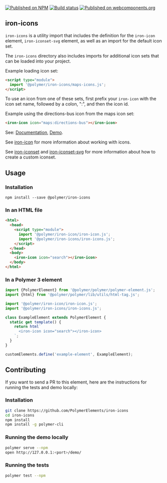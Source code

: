 [![Published on NPM](https://img.shields.io/npm/v/@polymer/iron-icons.svg)](https://www.npmjs.com/package/@polymer/iron-icons)
[![Build status](https://travis-ci.org/PolymerElements/iron-icons.svg?branch=master)](https://travis-ci.org/PolymerElements/iron-icons)
[![Published on webcomponents.org](https://img.shields.io/badge/webcomponents.org-published-blue.svg)](https://webcomponents.org/element/@polymer/iron-icons)

## iron-icons

`iron-icons` is a utility import that includes the definition for the
`iron-icon` element, `iron-iconset-svg` element, as well as an import for the
default icon set.

The `iron-icons` directory also includes imports for additional icon sets that
can be loaded into your project.

Example loading icon set:

```html
<script type="module">
  import '@polymer/iron-icons/maps-icons.js';
</script>
```

To use an icon from one of these sets, first prefix your `iron-icon` with the
icon set name, followed by a colon, ":", and then the icon id.

Example using the directions-bus icon from the maps icon set:

```html
<iron-icon icon="maps:directions-bus"></iron-icon>
```

See: [Documentation](https://www.webcomponents.org/element/@polymer/iron-icons),
 [Demo](https://www.webcomponents.org/element/@polymer/iron-icons/demo/demo/index.html).

See [iron-icon](https://www.webcomponents.org/element/@polymer/iron-icon) for
more information about working with icons.

See [iron-iconset](https://www.webcomponents.org/element/@polymer/iron-iconset)
and
[iron-iconset-svg](https://www.webcomponents.org/element/@polymer/iron-iconset-svg)
for more information about how to create a custom iconset.

## Usage

### Installation

```
npm install --save @polymer/iron-icons
```

### In an HTML file

```html
<html>
  <head>
    <script type="module">
      import '@polymer/iron-icon/iron-icon.js';
      import '@polymer/iron-icons/iron-icons.js';
    </script>
  </head>
  <body>
    <iron-icon icon="search"></iron-icon>
  </body>
</html>
```

### In a Polymer 3 element

```js
import {PolymerElement} from '@polymer/polymer/polymer-element.js';
import {html} from '@polymer/polymer/lib/utils/html-tag.js';

import '@polymer/iron-icon/iron-icon.js';
import '@polymer/iron-icons/iron-icons.js';

class ExampleElement extends PolymerElement {
  static get template() {
    return html`
      <iron-icon icon="search"></iron-icon>
    `;
  }
}

customElements.define('example-element', ExampleElement);
```

## Contributing

If you want to send a PR to this element, here are the instructions for running
the tests and demo locally:

### Installation

```sh
git clone https://github.com/PolymerElements/iron-icons
cd iron-icons
npm install
npm install -g polymer-cli
```

### Running the demo locally

```sh
polymer serve --npm
open http://127.0.0.1:<port>/demo/
```

### Running the tests

```sh
polymer test --npm
```
